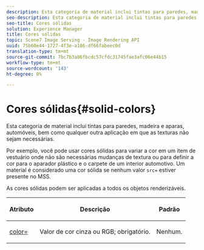 ```yaml
---
description: Esta categoria de material inclui tintas para paredes, madeira e aparas, automóveis, bem como qualquer outra aplicação em que as texturas não sejam necessárias.
seo-description: Esta categoria de material inclui tintas para paredes, madeira e aparas, automóveis, bem como qualquer outra aplicação em que as texturas não sejam necessárias.
seo-title: Cores sólidas
solution: Experience Manager
title: Cores sólidas
topic: Scene7 Image Serving - Image Rendering API
uuid: 75b60e44-1727-4f3e-a186-df66fabeec0d
translation-type: tm+mt
source-git-commit: 7bc7b3a86fbcdc57cfdc31745fae3afc06e44b15
workflow-type: tm+mt
source-wordcount: '143'
ht-degree: 0%

---
```



# Cores sólidas{#solid-colors}

Esta categoria de material inclui tintas para paredes, madeira e aparas, automóveis, bem como qualquer outra aplicação em que as texturas não sejam necessárias.

Por exemplo, você pode usar cores sólidas para variar a cor em um item de vestuário onde não são necessárias mudanças de textura ou para definir a cor para o aparador plástico e o carpete de um interior automotivo. Um material é considerado uma cor sólida se nenhum valor `src=` estiver presente no MSS.

As cores sólidas podem ser aplicadas a todos os objetos renderizáveis.

<table id="table_9245240311A44659A74C7A5EDD7D1503"> 
 <thead> 
  <tr> 
   <th colname="col1" class="entry"> <p>Atributo </p> </th> 
   <th colname="col2" class="entry"> <p>Descrição </p> </th> 
   <th colname="col3" class="entry"> <p>Padrão </p> </th> 
  </tr> 
 </thead>
 <tbody> 
  <tr> 
   <td colname="col1"> <p> <a href="../../../../../../ir-api/http-protocol/image-rendering-api-ref/c-ir-http-protocol-ref/c-ir-http-protocol-command-reference/r-ir-http-color.md#reference-ea3cba9edfe94dbab86d8f123a9ed0aa" type="reference" format="dita" scope="local"> <span class="codeph"> color=  </span> </a> </p> </td> 
   <td colname="col2"> <p> Valor de cor cinza ou RGB; obrigatório. </p> </td> 
   <td colname="col3"> <p>Nenhum. </p> </td> 
  </tr> 
 </tbody> 
</table>

